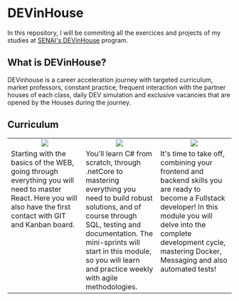 # DEVinHouse

In this repository, I will be commiting all the exercices and projects of my studies at [SENAI's DEVinHouse](https://cadastro.sc.senai.br/l/5yRQf0ABF1174) program.

## What is DEVinHouse?

DEVinhouse is a career acceleration journey with targeted curriculum, market professors, constant practice, frequent interaction with the partner houses of each class, daily DEV simulation and exclusive vacancies that are opened by the Houses during the journey.

## Curriculum

<table>
  <tr>
    <td align="center" width="33%" height="33%"><img src="https://user-images.githubusercontent.com/47508755/146042904-7e8e2acb-ae76-4c41-a0d2-f5a417b5642e.png"/></td>
    <td align="center" width="33%" height="33%"><img src="https://user-images.githubusercontent.com/47508755/146045050-66a71ab2-80dc-4ea1-af2c-943a5c022589.png"/></td>
    <td align="center" width="33%" height="33%"><img src="https://user-images.githubusercontent.com/47508755/146043557-829fee60-ed7e-4522-a754-9117d9849e12.png"/></td>
  </tr>
    <tr>
    <td valign="top">Starting with the basics of the WEB, going through everything you will need to master React. Here you will also have the first contact with GIT and Kanban board.</td>
    <td valign="top">You'll learn C# from scratch, through .netCore to mastering everything you need to build robust solutions, and of course through SQL, testing and documentation. The mini-sprints will start in this module, so you will learn and practice weekly with agile methodologies.</td>
    <td valign="top">It's time to take off, combining your frontend and backend skills you are ready to become a Fullstack developer! In this module you will delve into the complete development cycle, mastering Docker, Messaging and also automated tests!</td>
  </tr>
</table>
